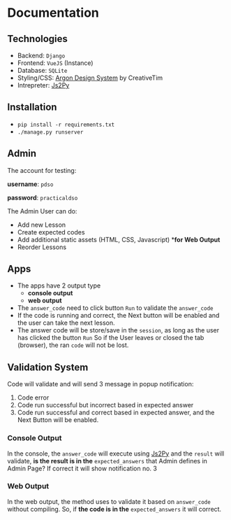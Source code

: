 # Documentation

## Technologies

- Backend: `Django`
- Frontend: `VueJS` (Instance)
- Database: `SQLite`
- Styling/CSS: [Argon Design System](https://www.creative-tim.com/product/argon-design-system) by CreativeTim
- Intrepreter: [Js2Py](https://github.com/PiotrDabkowski/Js2Py)

## Installation

- `pip install -r requirements.txt`
- `./manage.py runserver`

## Admin

The account for testing: 

**username**: `pdso` 

**password**: `practicaldso`

The Admin User can do:

- Add new Lesson
- Create expected codes
- Add additional static assets (HTML, CSS, Javascript) ***for Web Output**
- Reorder Lessons

## Apps

- The apps have 2 output type
    - **console output**
    - **web output**
- The `answer_code` need to click button `Run` to validate the `answer_code`
- If the code is running and correct, the Next button will be enabled and the user can take the next lesson.
- The answer code will be store/save in the `session`, as long as the user has clicked the button `Run` So if the User leaves or closed the tab (browser), the ran `code` will not be lost.

## Validation System

Code will validate and will send 3 message in popup notification:

1. Code error
2. Code run successful but incorrect based in expected answer
3. Code run successful and correct based in expected answer, and the Next Button will be enabled.

### Console Output

In the console, the `answer_code` will execute using [Js2Py](https://github.com/PiotrDabkowski/Js2Py) and the `result` will validate, **is the result is in the** `expected_answers` that Admin defines in Admin Page? If correct it will show notification no. 3 

### Web Output

In the web output, the method uses to validate it based on `answer_code` without compiling. So, if **the code is in the** `expected_answers` it will correct.
